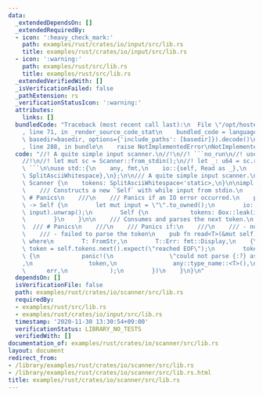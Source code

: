 ```yaml
---
data:
  _extendedDependsOn: []
  _extendedRequiredBy:
  - icon: ':heavy_check_mark:'
    path: examples/rust/crates/io/input/src/lib.rs
    title: examples/rust/crates/io/input/src/lib.rs
  - icon: ':warning:'
    path: examples/rust/src/lib.rs
    title: examples/rust/src/lib.rs
  _extendedVerifiedWith: []
  _isVerificationFailed: false
  _pathExtension: rs
  _verificationStatusIcon: ':warning:'
  attributes:
    links: []
  bundledCode: "Traceback (most recent call last):\n  File \"/opt/hostedtoolcache/Python/3.10.2/x64/lib/python3.10/site-packages/onlinejudge_verify/documentation/build.py\"\
    , line 71, in _render_source_code_stat\n    bundled_code = language.bundle(stat.path,\
    \ basedir=basedir, options={'include_paths': [basedir]}).decode()\n  File \"/opt/hostedtoolcache/Python/3.10.2/x64/lib/python3.10/site-packages/onlinejudge_verify/languages/rust.py\"\
    , line 288, in bundle\n    raise NotImplementedError\nNotImplementedError\n"
  code: "//! A quite simple input scanner.\n//!\n//! ```no_run\n//! use scanner::Scanner;\n\
    //!\n//! let mut sc = Scanner::from_stdin();\n//! let _: u64 = sc.read();\n//!\
    \ ```\n\nuse std::{\n    any, fmt,\n    io::{self, Read as _},\n    str::{FromStr,\
    \ SplitAsciiWhitespace},\n};\n\n/// A quite simple input scanner.\npub struct\
    \ Scanner {\n    tokens: SplitAsciiWhitespace<'static>,\n}\n\nimpl Scanner {\n\
    \    /// Constructs a new `Self` with while input from stdin.\n    ///\n    ///\
    \ # Panics\n    ///\n    /// Panics if an IO error occurred.\n    pub fn from_stdin()\
    \ -> Self {\n        let mut input = \"\".to_owned();\n        io::stdin().read_to_string(&mut\
    \ input).unwrap();\n        Self {\n            tokens: Box::leak(input.into_boxed_str()).split_ascii_whitespace(),\n\
    \        }\n    }\n\n    /// Consumes and parses the next token.\n    ///\n  \
    \  /// # Panics\n    ///\n    /// Panics if:\n    ///\n    /// - no token left\n\
    \    /// - failed to parse the token\n    pub fn read<T>(&mut self) -> T\n   \
    \ where\n        T: FromStr,\n        T::Err: fmt::Display,\n    {\n        let\
    \ token = self.tokens.next().expect(\"reached EOF\");\n        token.parse().unwrap_or_else(|err|\
    \ {\n            panic!(\n                \"could not parse {:?} as `{}`: {}\"\
    ,\n                token,\n                any::type_name::<T>(),\n          \
    \      err,\n            );\n        })\n    }\n}\n"
  dependsOn: []
  isVerificationFile: false
  path: examples/rust/crates/io/scanner/src/lib.rs
  requiredBy:
  - examples/rust/src/lib.rs
  - examples/rust/crates/io/input/src/lib.rs
  timestamp: '2020-11-30 13:30:54+09:00'
  verificationStatus: LIBRARY_NO_TESTS
  verifiedWith: []
documentation_of: examples/rust/crates/io/scanner/src/lib.rs
layout: document
redirect_from:
- /library/examples/rust/crates/io/scanner/src/lib.rs
- /library/examples/rust/crates/io/scanner/src/lib.rs.html
title: examples/rust/crates/io/scanner/src/lib.rs
---
```

